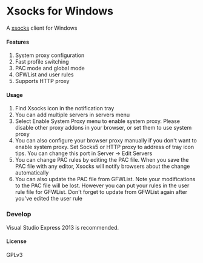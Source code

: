 Xsocks for Windows
=======================
A [xsocks](https://github.com/lparam/xsocks) client for Windows

#### Features

1. System proxy configuration
2. Fast profile switching
3. PAC mode and global mode
4. GFWList and user rules
5. Supports HTTP proxy

#### Usage

1. Find Xsocks icon in the notification tray
2. You can add multiple servers in servers menu
3. Select Enable System Proxy menu to enable system proxy. Please disable other
proxy addons in your browser, or set them to use system proxy
4. You can also configure your browser proxy manually if you don't want to enable
system proxy. Set Socks5 or HTTP proxy to address of tray icon tips. You can change this
port in Server -> Edit Servers
5. You can change PAC rules by editing the PAC file. When you save the PAC file
with any editor, Xsocks will notify browsers about the change automatically
6. You can also update the PAC file from GFWList. Note your modifications to the PAC
file will be lost. However you can put your rules in the user rule file for GFWList.
Don't forget to update from GFWList again after you've edited the user rule

### Develop

Visual Studio Express 2013 is recommended.

#### License

GPLv3
